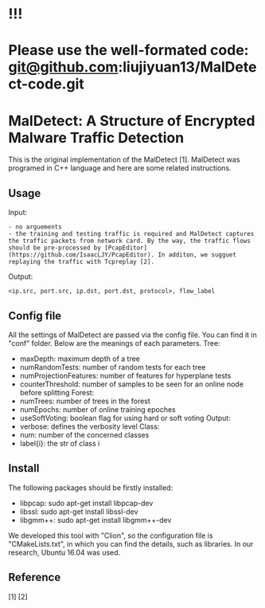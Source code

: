 # !!!
# Please use the well-formated code: git@github.com:liujiyuan13/MalDetect-code.git





# MalDetect: A Structure of Encrypted Malware Traffic Detection
This is the original implementation of the MalDetect [1]. MalDetect was programed in C++ language and here are some related instructions.

## Usage
Input:
```
- no arguements
- the training and testing traffic is required and MalDetect captures the traffic packets from network card. By the way, the traffic flows should be pre-processed by [PcapEditor](https://github.com/IsaacLJY/PcapEditor). In additon, we sugguet replaying the traffic with Tcpreplay [2].
```
Output:
```
<ip.src, port.src, ip.dst, port.dst, protocol>, flow_label
```

## Config file
All the settings of MalDetect are passed via the config file. You can find it in "conf" folder. Below are the meanings of each parameters.
Tree:
- maxDepth: maximum depth of a tree
- numRandomTests: number of random tests for each tree
- numProjectionFeatures: number of features for hyperplane tests
- counterThreshold: number of samples to be seen for an online node before splitting 
Forest:
- numTrees: number of trees in the forest
- numEpochs: number of online training epoches
- useSoftVoting: boolean flag for using hard or soft voting
Output:
- verbose: defines the verbosity level
Class:
- num: number of the concerned classes
- label{i}: the str of class i

## Install
The following packages should be firstly installed:
- libpcap: sudo apt-get install libpcap-dev
- libssl: sudo apt-get install libssl-dev
- libgmm++: sudo apt-get install libgmm++-dev

We developed this tool with "Clion", so the configuration file is "CMakeLists.txt", in which you can find the details, such as libraries. In our research, Ubuntu 16.04 was used.

## Reference
[1] 
[2]
